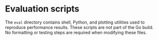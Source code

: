 # Evaluation scripts

The `eval` directory contains shell, Python, and plotting utilities used to
reproduce performance results. These scripts are not part of the Go build.
No formatting or testing steps are required when modifying these files.
